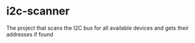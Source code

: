 # i2c-scanner
The project that scans the I2C bus for all available devices and gets their addresses if found
